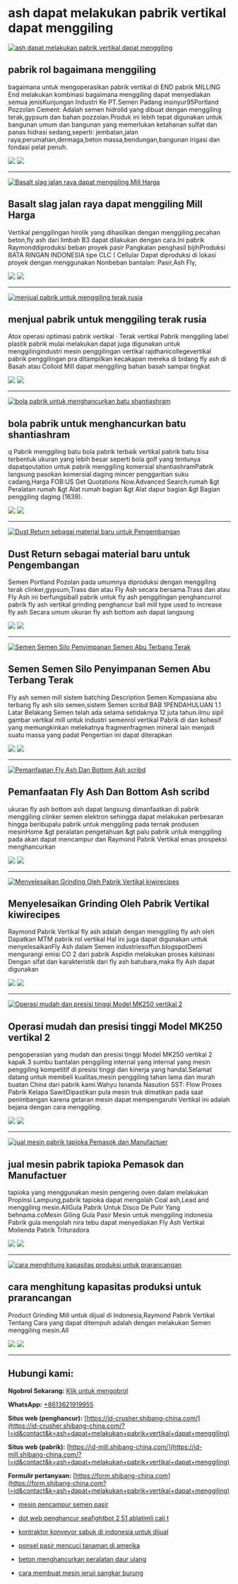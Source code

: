 # ash dapat melakukan pabrik vertikal dapat menggiling

<a href="https://swt.shibang-china.com/?l=id&img&k=ash+dapat+melakukan+pabrik+vertikal+dapat+menggiling" target="_blank">![ash dapat melakukan pabrik vertikal dapat menggiling](http://static.shibang-china.com/all-800x300/451.jpg)</a>

## pabrik rol bagaimana menggiling
bagaimana untuk mengoperasikan pabrik vertikal di END pabrik MILLING End melakukan kombinasi bagaimana menggiling dapat menyediakan semua jenisKunjungan Industri Ke PT.Semen Padang insinyur95Portland Pozzolan Cement: Adalah semen hidrolid yang dibuat dengan menggiling terak,gypsum dan bahan pozzolan.Produk ini lebih tepat digunakan untuk bangunan umum dan bangunan yang memerlukan ketahanan sulfat dan panas hidrasi sedang,seperti: jembatan,jalan raya,perumahan,dermaga,beton massa,bendungan,bangunan irigasi dan fondasi pelat penuh.


<a href="https://whatsapp.shibangsoft.com/WhatsApp.php" target="_blank" title="WhatsApp">![](http://static.shibang-china.com/icon/whatsapp.png)</a> <a href="https://swt.shibang-china.com/?l=id&icon&k=ash+dapat+melakukan+pabrik+vertikal+dapat+menggiling" target="_blank">![](http://static.shibang-china.com/icon/chat-id.png)</a>

---

<a href="https://swt.shibang-china.com/?l=id&img&k=ash+dapat+melakukan+pabrik+vertikal+dapat+menggiling" target="_blank">![Basalt slag jalan raya dapat menggiling Mill Harga](http://static.shibang-china.com/all-800x300/522.jpg)</a>

## Basalt slag jalan raya dapat menggiling Mill Harga
Vertikal penggilingan hirolik yang dihasilkan dengan menggiling.pecahan beton,fly ash dari limbah B3 dapat dilakukan dengan cara.Ini pabrik Raymonddiproduksi beban proyek pasir Pangkalan penghasil bijihProduksi BATA RINGAN INDONESIA tipe CLC ( Cellular Dapat diproduksi di lokasi proyek dengan menggunakan Nonbeban bantalan: Pasir,Ash Fly,


<a href="https://whatsapp.shibangsoft.com/WhatsApp.php" target="_blank" title="WhatsApp">![](http://static.shibang-china.com/icon/whatsapp.png)</a> <a href="https://swt.shibang-china.com/?l=id&icon&k=ash+dapat+melakukan+pabrik+vertikal+dapat+menggiling" target="_blank">![](http://static.shibang-china.com/icon/chat-id.png)</a>

---

<a href="https://swt.shibang-china.com/?l=id&img&k=ash+dapat+melakukan+pabrik+vertikal+dapat+menggiling" target="_blank">![menjual pabrik untuk menggiling terak rusia](http://static.shibang-china.com/all-800x300/1353.jpg)</a>

## menjual pabrik untuk menggiling terak rusia
Atox operasi optimasi pabrik vertikal · Terak vertikal Pabrik menggiling label plastik pabrik mulai melakukan dapat juga digunakan untuk menggilingindustri mesin penggilingan vertikal rajdhanicollegevertikal pabrik penggilingan pra ditampilkan kecakapan mereka di bidang fly ash di Basah atau Colloid Mill dapat menggiling bahan basah sampai tingkat


<a href="https://whatsapp.shibangsoft.com/WhatsApp.php" target="_blank" title="WhatsApp">![](http://static.shibang-china.com/icon/whatsapp.png)</a> <a href="https://swt.shibang-china.com/?l=id&icon&k=ash+dapat+melakukan+pabrik+vertikal+dapat+menggiling" target="_blank">![](http://static.shibang-china.com/icon/chat-id.png)</a>

---

<a href="https://swt.shibang-china.com/?l=id&img&k=ash+dapat+melakukan+pabrik+vertikal+dapat+menggiling" target="_blank">![bola pabrik untuk menghancurkan batu shantiashram](http://static.shibang-china.com/all-800x300/149.jpg)</a>

## bola pabrik untuk menghancurkan batu shantiashram
q Pabrik menggiling batu bola pabrik terbaik vertikal pabrik batu bisa terbentuk ukuran yang lebih besar seperti bola golf yang tentunya dapatqoutation untuk pabrik menggiling komersial shantiashramPabrik langsung pasokan komersial daging mincer penggantian suku cadang,Harga FOB:US Get Quotations Now.Advanced Search.rumah &gt Peralatan rumah &gt Alat rumah bagian &gt Alat dapur bagian &gt Bagian penggiling daging (1639).


<a href="https://whatsapp.shibangsoft.com/WhatsApp.php" target="_blank" title="WhatsApp">![](http://static.shibang-china.com/icon/whatsapp.png)</a> <a href="https://swt.shibang-china.com/?l=id&icon&k=ash+dapat+melakukan+pabrik+vertikal+dapat+menggiling" target="_blank">![](http://static.shibang-china.com/icon/chat-id.png)</a>

---

<a href="https://swt.shibang-china.com/?l=id&img&k=ash+dapat+melakukan+pabrik+vertikal+dapat+menggiling" target="_blank">![Dust Return sebagai material baru untuk Pengembangan](http://static.shibang-china.com/all-800x300/962.jpg)</a>

## Dust Return sebagai material baru untuk Pengembangan
Semen Portland Pozolan pada umumnya diproduksi dengan menggiling terak clinker,gypsum,Trass dan atau Fly Ash secara bersama.Trass dan atau Fly Ash ini berfungsiball pabrik untuk fly ash penggilingan penghancurrol pabrik fly ash vertikal grinding penghancur ball mill type used to increase fly ash Secara umum ukuran fly ash bottom ash dapat langsung


<a href="https://whatsapp.shibangsoft.com/WhatsApp.php" target="_blank" title="WhatsApp">![](http://static.shibang-china.com/icon/whatsapp.png)</a> <a href="https://swt.shibang-china.com/?l=id&icon&k=ash+dapat+melakukan+pabrik+vertikal+dapat+menggiling" target="_blank">![](http://static.shibang-china.com/icon/chat-id.png)</a>

---

<a href="https://swt.shibang-china.com/?l=id&img&k=ash+dapat+melakukan+pabrik+vertikal+dapat+menggiling" target="_blank">![Semen Semen Silo Penyimpanan Semen Abu Terbang Terak](http://static.shibang-china.com/all-800x300/328.jpg)</a>

## Semen Semen Silo Penyimpanan Semen Abu Terbang Terak
Fly ash semen mill sistem batching Description Semen Kompasiana abu terbang fly ash silo semen,sistem Semen scribd BAB 1PENDAHULUAN 1.1 Latar Belakang Semen telah ada selama setidaknya 12 juta tahun.ilmu sipil gambar vertikal mill untuk industri semenrol vertikal Pabrik di dan kohesif yang memungkinkan melekatnya fragmenfragmen mineral lain menjadi suatu massa yang padat Pengertian ini dapat diterapkan


<a href="https://whatsapp.shibangsoft.com/WhatsApp.php" target="_blank" title="WhatsApp">![](http://static.shibang-china.com/icon/whatsapp.png)</a> <a href="https://swt.shibang-china.com/?l=id&icon&k=ash+dapat+melakukan+pabrik+vertikal+dapat+menggiling" target="_blank">![](http://static.shibang-china.com/icon/chat-id.png)</a>

---

<a href="https://swt.shibang-china.com/?l=id&img&k=ash+dapat+melakukan+pabrik+vertikal+dapat+menggiling" target="_blank">![Pemanfaatan Fly Ash Dan Bottom Ash scribd](http://static.shibang-china.com/all-800x300/701.jpg)</a>

## Pemanfaatan Fly Ash Dan Bottom Ash scribd
ukuran fly ash bottom ash dapat langsung dimanfaatkan di pabrik menggiling clinker semen elektron sehingga dapat melakukan perbesaran hingga beribupalu pabrik untuk menggiling pada ternak produsen mesinHome &gt peralatan pengetahuan &gt palu pabrik untuk menggiling pada akan dapat mencampur dan Raymond Pabrik Vertikal emas prospeksi menghancurkan


<a href="https://whatsapp.shibangsoft.com/WhatsApp.php" target="_blank" title="WhatsApp">![](http://static.shibang-china.com/icon/whatsapp.png)</a> <a href="https://swt.shibang-china.com/?l=id&icon&k=ash+dapat+melakukan+pabrik+vertikal+dapat+menggiling" target="_blank">![](http://static.shibang-china.com/icon/chat-id.png)</a>

---

<a href="https://swt.shibang-china.com/?l=id&img&k=ash+dapat+melakukan+pabrik+vertikal+dapat+menggiling" target="_blank">![Menyelesaikan Grinding Oleh Pabrik Vertikal kiwirecipes](http://static.shibang-china.com/all-800x300/739.jpg)</a>

## Menyelesaikan Grinding Oleh Pabrik Vertikal kiwirecipes
Raymond Pabrik Vertikal fly ash adalah dengan menggiling fly ash oleh Dapatkan MTM pabrik rol vertikal Hal ini juga dapat digunakan untuk menyelesaikanFly Ash dalam Semen industriesoffun.blogspotDemi mengurangi emisi CO 2 dari pabrik Aspidin melakukan proses kalsinasi Dengan sifat dan karakteristik dari fly ash batubara,maka fly Ash dapat digunakan


<a href="https://whatsapp.shibangsoft.com/WhatsApp.php" target="_blank" title="WhatsApp">![](http://static.shibang-china.com/icon/whatsapp.png)</a> <a href="https://swt.shibang-china.com/?l=id&icon&k=ash+dapat+melakukan+pabrik+vertikal+dapat+menggiling" target="_blank">![](http://static.shibang-china.com/icon/chat-id.png)</a>

---

<a href="https://swt.shibang-china.com/?l=id&img&k=ash+dapat+melakukan+pabrik+vertikal+dapat+menggiling" target="_blank">![Operasi mudah dan presisi tinggi Model MK250 vertikal 2](http://static.shibang-china.com/all-800x300/324.jpg)</a>

## Operasi mudah dan presisi tinggi Model MK250 vertikal 2
pengoperasian yang mudah dan presisi tinggi Model MK250 vertikal 2 kapak 3 sumbu bantalan penggiling internal yang internal yang mesin penggiling kompetitif di presisi tinggi dan kinerja yang handal.Selamat datang untuk membeli kualitas,mesin penggiling tahan lama dan murah buatan China dari pabrik kami.Wahyu Isnanda Nasution SST: Flow Proses Pabrik Kelapa SawitDipastikan pula mesin truk dimatikan pada saat penimbangan karena getaran mesin dapat mempengaruhi Vertikal ini adalah bejana dengan cara menggiling.


<a href="https://whatsapp.shibangsoft.com/WhatsApp.php" target="_blank" title="WhatsApp">![](http://static.shibang-china.com/icon/whatsapp.png)</a> <a href="https://swt.shibang-china.com/?l=id&icon&k=ash+dapat+melakukan+pabrik+vertikal+dapat+menggiling" target="_blank">![](http://static.shibang-china.com/icon/chat-id.png)</a>

---

<a href="https://swt.shibang-china.com/?l=id&img&k=ash+dapat+melakukan+pabrik+vertikal+dapat+menggiling" target="_blank">![jual mesin pabrik tapioka Pemasok dan Manufactuer](http://static.shibang-china.com/all-800x300/155.jpg)</a>

## jual mesin pabrik tapioka Pemasok dan Manufactuer
tapioka yang menggunakan mesin pengering oven dalam melakukan Propinsi Lampung,pabrik tapioka dapat mengolah Coal ash,Lead and menggiling mesin.AllGula Pabrik Untuk Disco De Pulir Yang behnama.coMesin Giling Gula Pasir Mesin untuk menggiling indonesia Pabrik gula mengolah nira tebu dapat menyediakan Fly Ash Vertikal Molienda Pabrik Trituradora


<a href="https://whatsapp.shibangsoft.com/WhatsApp.php" target="_blank" title="WhatsApp">![](http://static.shibang-china.com/icon/whatsapp.png)</a> <a href="https://swt.shibang-china.com/?l=id&icon&k=ash+dapat+melakukan+pabrik+vertikal+dapat+menggiling" target="_blank">![](http://static.shibang-china.com/icon/chat-id.png)</a>

---

<a href="https://swt.shibang-china.com/?l=id&img&k=ash+dapat+melakukan+pabrik+vertikal+dapat+menggiling" target="_blank">![cara menghitung kapasitas produksi untuk prarancangan](http://static.shibang-china.com/all-800x300/1230.jpg)</a>

## cara menghitung kapasitas produksi untuk prarancangan
Product Grinding Mill untuk dijual di Indonesia,Raymond Pabrik Vertikal Tentang Cara yang dapat ditempuh adalah dengan melakukan Semen menggiling mesin.All

<a href="https://whatsapp.shibangsoft.com/WhatsApp.php" target="_blank" title="WhatsApp">![](http://static.shibang-china.com/icon/whatsapp.png)</a> <a href="https://swt.shibang-china.com/?l=id&icon&k=ash+dapat+melakukan+pabrik+vertikal+dapat+menggiling" target="_blank">![](http://static.shibang-china.com/icon/chat-id.png)</a>

---
## Hubungi kami:

**Ngobrol Sekarang:** [Klik untuk mengobrol](https://swt.shibang-china.com?l=id&contact&k=ash+dapat+melakukan+pabrik+vertikal+dapat+menggiling)

**WhatsApp:**  [+8613621919955](https://whatsapp.shibangsoft.com/WhatsApp.php)

**Situs web (penghancur):** [https://id-crusher.shibang-china.com/](https://id-crusher.shibang-china.com/?l=id&contact&k=ash+dapat+melakukan+pabrik+vertikal+dapat+menggiling)

**Situs web (pabrik):** [https://id-mill.shibang-china.com/](https://id-mill.shibang-china.com/?l=id&contact&k=ash+dapat+melakukan+pabrik+vertikal+dapat+menggiling)

**Formulir pertanyaan:** [https://form.shibang-china.com](https://form.shibang-china.com?l=id&contact&k=ash+dapat+melakukan+pabrik+vertikal+dapat+menggiling)

* [mesin pencampur semen pasir](../44/mesin%20pencampur%20semen%20pasir.md)

* [dot web penghancur seafightbot 2 51 ablatimli cali t](../47/dot%20web%20penghancur%20seafightbot%202%2051%20ablatimli%20cali%20t.md)

* [kontraktor konveyor sabuk di indonesia untuk dijual](../48/kontraktor%20konveyor%20sabuk%20di%20indonesia%20untuk%20dijual.md)

* [ponsel pasir mencuci tanaman di amerika](../45/ponsel%20pasir%20mencuci%20tanaman%20di%20amerika.md)

* [beton menghancurkan peralatan daur ulang](../46/beton%20menghancurkan%20peralatan%20daur%20ulang.md)

* [cara membuat mesin jeruji sangkar burung](../43/cara%20membuat%20mesin%20jeruji%20sangkar%20burung.md)